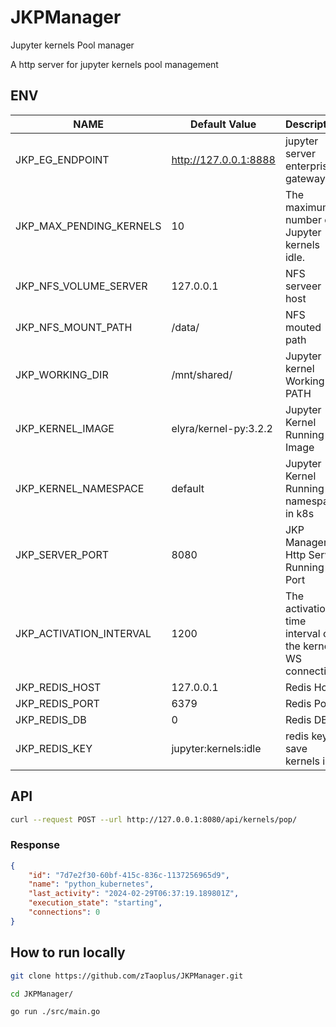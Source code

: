 # JKPManager

Jupyter kernels Pool manager

A http server for jupyter kernels pool management

## ENV

| NAME                    | Default Value         | Description                                              |
| ----------------------- | --------------------- | -------------------------------------------------------- |
| JKP_EG_ENDPOINT         | http://127.0.0.1:8888 | jupyter server enterprise gateway.                       |
| JKP_MAX_PENDING_KERNELS | 10                    | The maximum number of Jupyter kernels idle.              |
| JKP_NFS_VOLUME_SERVER   | 127.0.0.1             | NFS serveer host                                         |
| JKP_NFS_MOUNT_PATH      | /data/                | NFS mouted path                                          |
| JKP_WORKING_DIR         | /mnt/shared/          | Jupyter kernel Working Dir PATH                          |
| JKP_KERNEL_IMAGE        | elyra/kernel-py:3.2.2 | Jupyter Kernel Running Image                             |
| JKP_KERNEL_NAMESPACE    | default               | Jupyter Kernel Running namespace in k8s                  |
| JKP_SERVER_PORT         | 8080                  | JKP Manager Http Server Running Port                     |
| JKP_ACTIVATION_INTERVAL | 1200                  | The activation time interval of the kernel WS connection |
| JKP_REDIS_HOST          | 127.0.0.1             | Redis Host                                               |
| JKP_REDIS_PORT          | 6379                  | Redis Port                                               |
| JKP_REDIS_DB            | 0                     | Redis DB                                                 |
| JKP_REDIS_KEY           | jupyter:kernels:idle  | redis key to save kernels info                           |

## API

```sh
curl --request POST --url http://127.0.0.1:8080/api/kernels/pop/
```

### Response

```json
{
    "id": "7d7e2f30-60bf-415c-836c-1137256965d9",
    "name": "python_kubernetes",
    "last_activity": "2024-02-29T06:37:19.189801Z",
    "execution_state": "starting",
    "connections": 0
}
```


## How to run locally

```sh
git clone https://github.com/zTaoplus/JKPManager.git

cd JKPManager/

go run ./src/main.go

```